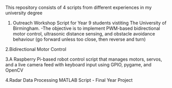 This repository consists of 4 scripts from different experiences in my university degree

1. Outreach Workshop Script for Year 9 students vistiting The University of Birmingham.
-The objective is to implement PWM-based bidirectional motor control, ultrasonic distance sensing, and obstacle avoidance behaviour (go forward unless too close, then reverse and turn)

2.Bidirectional Motor Control

3.A Raspberry Pi-based robot control script that manages motors, servos, and a live camera feed with keyboard input using GPIO, pygame, and OpenCV

4.Radar Data Processing MATLAB Script - Final Year Project
